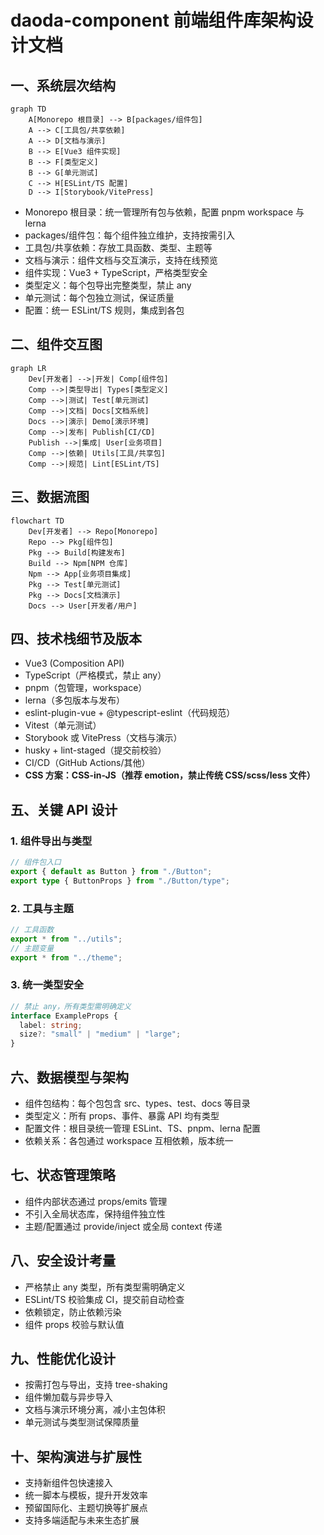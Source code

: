 # daoda-component 前端组件库架构设计文档

## 一、系统层次结构

```mermaid
graph TD
    A[Monorepo 根目录] --> B[packages/组件包]
    A --> C[工具包/共享依赖]
    A --> D[文档与演示]
    B --> E[Vue3 组件实现]
    B --> F[类型定义]
    B --> G[单元测试]
    C --> H[ESLint/TS 配置]
    D --> I[Storybook/VitePress]
```

- Monorepo 根目录：统一管理所有包与依赖，配置 pnpm workspace 与 lerna
- packages/组件包：每个组件独立维护，支持按需引入
- 工具包/共享依赖：存放工具函数、类型、主题等
- 文档与演示：组件文档与交互演示，支持在线预览
- 组件实现：Vue3 + TypeScript，严格类型安全
- 类型定义：每个包导出完整类型，禁止 any
- 单元测试：每个包独立测试，保证质量
- 配置：统一 ESLint/TS 规则，集成到各包

## 二、组件交互图

```mermaid
graph LR
    Dev[开发者] -->|开发| Comp[组件包]
    Comp -->|类型导出| Types[类型定义]
    Comp -->|测试| Test[单元测试]
    Comp -->|文档| Docs[文档系统]
    Docs -->|演示| Demo[演示环境]
    Comp -->|发布| Publish[CI/CD]
    Publish -->|集成| User[业务项目]
    Comp -->|依赖| Utils[工具/共享包]
    Comp -->|规范| Lint[ESLint/TS]
```

## 三、数据流图

```mermaid
flowchart TD
    Dev[开发者] --> Repo[Monorepo]
    Repo --> Pkg[组件包]
    Pkg --> Build[构建发布]
    Build --> Npm[NPM 仓库]
    Npm --> App[业务项目集成]
    Pkg --> Test[单元测试]
    Pkg --> Docs[文档演示]
    Docs --> User[开发者/用户]
```

## 四、技术栈细节及版本

- Vue3 (Composition API)
- TypeScript（严格模式，禁止 any）
- pnpm（包管理，workspace）
- lerna（多包版本与发布）
- eslint-plugin-vue + @typescript-eslint（代码规范）
- Vitest（单元测试）
- Storybook 或 VitePress（文档与演示）
- husky + lint-staged（提交前校验）
- CI/CD（GitHub Actions/其他）
- **CSS 方案：CSS-in-JS（推荐 emotion，禁止传统 CSS/scss/less 文件）**

## 五、关键 API 设计

### 1. 组件导出与类型

```typescript
// 组件包入口
export { default as Button } from "./Button";
export type { ButtonProps } from "./Button/type";
```

### 2. 工具与主题

```typescript
// 工具函数
export * from "../utils";
// 主题变量
export * from "../theme";
```

### 3. 统一类型安全

```typescript
// 禁止 any，所有类型需明确定义
interface ExampleProps {
  label: string;
  size?: "small" | "medium" | "large";
}
```

## 六、数据模型与架构

- 组件包结构：每个包包含 src、types、test、docs 等目录
- 类型定义：所有 props、事件、暴露 API 均有类型
- 配置文件：根目录统一管理 ESLint、TS、pnpm、lerna 配置
- 依赖关系：各包通过 workspace 互相依赖，版本统一

## 七、状态管理策略

- 组件内部状态通过 props/emits 管理
- 不引入全局状态库，保持组件独立性
- 主题/配置通过 provide/inject 或全局 context 传递

## 八、安全设计考量

- 严格禁止 any 类型，所有类型需明确定义
- ESLint/TS 校验集成 CI，提交前自动检查
- 依赖锁定，防止依赖污染
- 组件 props 校验与默认值

## 九、性能优化设计

- 按需打包与导出，支持 tree-shaking
- 组件懒加载与异步导入
- 文档与演示环境分离，减小主包体积
- 单元测试与类型测试保障质量

## 十、架构演进与扩展性

- 支持新组件包快速接入
- 统一脚本与模板，提升开发效率
- 预留国际化、主题切换等扩展点
- 支持多端适配与未来生态扩展
